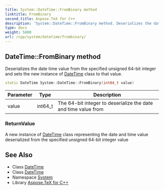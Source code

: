 ```yaml
---
title: System::DateTime::FromBinary method
linktitle: FromBinary
second_title: Aspose.TeX for C++
description: 'System::DateTime::FromBinary method. Deserializes the date time value from the specified unsigned 64-bit integer and sets the new instance of DateTime class to that value in C++.'
type: docs
weight: 5800
url: /cpp/system/datetime/frombinary/
---
```

## DateTime::FromBinary method


Deserializes the date time value from the specified unsigned 64-bit integer and sets the new instance of [DateTime](../) class to that value.

```cpp
static DateTime System::DateTime::FromBinary(int64_t value)
```


| Parameter | Type | Description |
| --- | --- | --- |
| value | int64_t | The 64-bit integer to deserialize the date and time value from |

### ReturnValue

A new instance of [DateTime](../) class representing the date and time value deserialized from the specified unsigned 64-bit integer value

## See Also

* Class [DateTime](../)
* Class [DateTime](../)
* Namespace [System](../../)
* Library [Aspose.TeX for C++](../../../)
